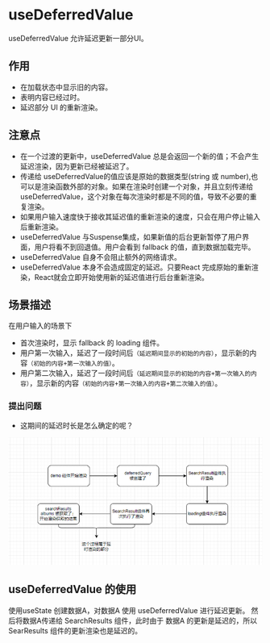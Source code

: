 # useDeferredValue 

useDeferredValue 允许延迟更新一部分UI。

## 作用
- 在加载状态中显示旧的内容。
- 表明内容已经过时。
- 延迟部分 UI 的重新渲染。

## 注意点
- 在一个过渡的更新中，useDeferredValue 总是会返回一个新的值；不会产生延迟渲染，因为更新已经被延迟了。
- 传递给 useDeferredValue的值应该是原始的数据类型(string 或 number),也可以是渲染函数外部的对象。如果在渲染时创建一个对象，并且立刻传递给 useDeferredValue，这个对象在每次渲染时都是不同的值，导致不必要的重复渲染。
- 如果用户输入速度快于接收其延迟值的重新渲染的速度，只会在用户停止输入后重新渲染。
- useDeferredValue 与Suspense集成，如果新值的后台更新暂停了用户界面，用户将看不到回退值。用户会看到 fallback 的值，直到数据加载完毕。
- useDeferredValue 自身不会阻止额外的网络请求。
- useDeferredValue 本身不会造成固定的延迟。只要React 完成原始的重新渲染，React就会立即开始使用新的延迟值进行后台重新渲染。

## 场景描述
在用户输入的场景下
- 首次渲染时，显示 fallback 的 loading 组件。
- 用户第一次输入，延迟了一段时间后`（延迟期间显示的初始的内容）`，显示新的内容`（初始的内容+第一次输入的值）`。
- 用户第二次输入，延迟了一段时间后`（延迟期间显示的初始的内容+第一次输入的内容）`，显示新的内容`（初始的内容+第一次输入的内容+第二次输入的值）`。

### 提出问题
- 这期间的延迟时长是怎么确定的呢？

![img.png](img.png)

## useDeferredValue 的使用

使用useState 创建数据A，对数据A 使用 useDeferredValue 进行延迟更新。 
然后将数据A传递给 SearchResults 组件，此时由于 数据A 的更新是延迟的，所以 SearResults 组件的更新渲染也是延迟的。
